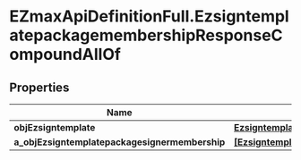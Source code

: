 # EZmaxApiDefinitionFull.EzsigntemplatepackagemembershipResponseCompoundAllOf

## Properties

Name | Type | Description | Notes
------------ | ------------- | ------------- | -------------
**objEzsigntemplate** | [**EzsigntemplateResponseCompound**](EzsigntemplateResponseCompound.md) |  | 
**a_objEzsigntemplatepackagesignermembership** | [**[EzsigntemplatepackagesignermembershipResponseCompound]**](EzsigntemplatepackagesignermembershipResponseCompound.md) |  | 



